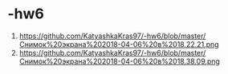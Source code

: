 # -hw6
1) https://github.com/KatyashkaKras97/-hw6/blob/master/Снимок%20экрана%202018-04-06%20в%2018.22.21.png
2) https://github.com/KatyashkaKras97/-hw6/blob/master/Снимок%20экрана%202018-04-06%20в%2018.38.09.png
